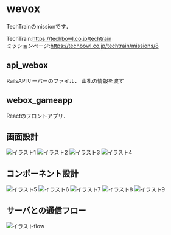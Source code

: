 # wevox
TechTrainのmissionです．

TechTrain:https://techbowl.co.jp/techtrain  
ミッションページ:https://techbowl.co.jp/techtrain/missions/8

## api_webox
RailsAPIサーバーのファイル．
山札の情報を渡す

## webox_gameapp
Reactのフロントアプリ．

## 画面設計
![イラスト1](https://user-images.githubusercontent.com/38938327/94405949-3d564a00-01ac-11eb-9e17-e34d28ac12e5.png)
![イラスト2](https://user-images.githubusercontent.com/38938327/94406086-75f62380-01ac-11eb-9e77-011088df279b.png)
![イラスト3](https://user-images.githubusercontent.com/38938327/94406093-78f11400-01ac-11eb-98ec-66aa90a6f710.png)
![イラスト4](https://user-images.githubusercontent.com/38938327/94406099-7b536e00-01ac-11eb-9bee-9e9e4ffccc5b.png)
## コンポーネント設計
![イラスト5](https://user-images.githubusercontent.com/38938327/94406102-7bec0480-01ac-11eb-887a-4b7ac7777931.png)
![イラスト6](https://user-images.githubusercontent.com/38938327/94406105-7d1d3180-01ac-11eb-8a41-ca73a8013e07.png)
![イラスト7](https://user-images.githubusercontent.com/38938327/94406107-7d1d3180-01ac-11eb-913a-8ceb6a66eb2b.png)
![イラスト8](https://user-images.githubusercontent.com/38938327/94406109-7db5c800-01ac-11eb-951a-d8bb49571743.png)
![イラスト9](https://user-images.githubusercontent.com/38938327/94406130-84443f80-01ac-11eb-94a6-55d2b660d638.png)

## サーバとの通信フロー
![イラストflow](https://user-images.githubusercontent.com/38938327/94406729-6aefc300-01ad-11eb-8599-5f92b0e0366a.png)
